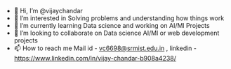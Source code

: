 - 👋 Hi, I’m @vijaychandar
- 👀 I’m interested in Solving problems and understanding how things work
- 🌱 I’m currently learning Data science and working on AI/Ml Projects
- 💞️ I’m looking to collaborate on Data science AI/Ml or web development projects
- 📫 How to reach me Mail id - vc6698@srmist.edu.in , linkedin - https://www.linkedin.com/in/vijay-chandar-b908a4238/ 

<!---
vijaychandar2002/vijaychandar2002 is a ✨ special ✨ repository because its `README.md` (this file) appears on your GitHub profile.
You can click the Preview link to take a look at your changes.
--->
